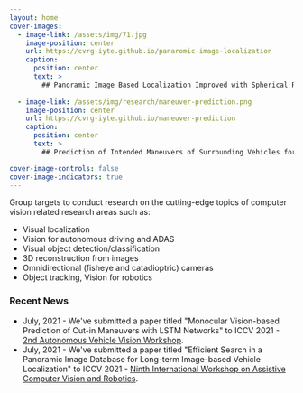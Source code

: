 ```yaml
---
layout: home
cover-images:
  - image-link: /assets/img/71.jpg
    image-position: center
    url: https://cvrg-iyte.github.io/panaromic-image-localization
    caption:
      position: center
      text: >
        ## Panoramic Image Based Localization Improved with Spherical Representations and Semantic Descriptors
        
  - image-link: /assets/img/research/maneuver-prediction.png
    image-position: center
    url: https://cvrg-iyte.github.io/maneuver-prediction
    caption:
      position: center
      text: >
        ## Prediction of Intended Maneuvers of Surrounding Vehicles for Driver Assistance Systems

cover-image-controls: false
cover-image-indicators: true
---
```


Group targets to conduct research on the cutting-edge topics of computer vision related research areas such as:

* Visual localization
* Vision for autonomous driving and ADAS
* Visual object detection/classification
* 3D reconstruction from images
* Omnidirectional (fisheye and catadioptric) cameras
* Object tracking, Vision for robotics


### Recent News

* July, 2021 - We've submitted a paper titled "Monocular Vision-based Prediction of Cut-in Maneuvers with LSTM Networks" to ICCV 2021 - [2nd Autonomous Vehicle Vision Workshop](https://avvision.xyz/iccv21/).
* July, 2021 - We've submitted a paper titled "Efficient Search in a Panoramic Image Database for Long-term Image-based Vehicle Localization" to ICCV 2021 - [Ninth International Workshop on Assistive Computer Vision and Robotics](https://iplab.dmi.unict.it/acvr2021/).
